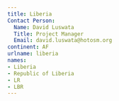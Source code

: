 ```yaml
---
title: Liberia
Contact Person:
  Name: David Luswata
  Title: Project Manager
  Email: david.luswata@hotosm.org
continent: AF
urlname: liberia
names:
- Liberia
- Republic of Liberia
- LR
- LBR
---
```


